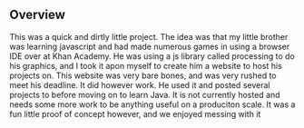 <h2>Overview</h2>
This was a quick and dirtly little project. The idea was that my little brother was learning javascript and had made numerous games in using a browser IDE over at Khan Academy. He was using a js library called processing to do his graphics, and I took it apon myself to create him a website to host his projects on. This website was very bare bones, and was very rushed to meet his deadline. It did however work. He used it and posted several projects to before moving on to learn Java. It is not currently hosted and needs some more work to be anything useful on a produciton scale. It was a fun little proof of concept however, and we enjoyed messing with it
